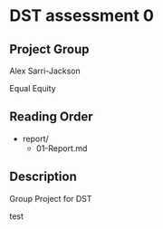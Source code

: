 # DST assessment 0

## Project Group

Alex Sarri-Jackson

Equal Equity 

## Reading Order

* report/
  - 01-Report.md
 
## Description
Group Project for DST

test
